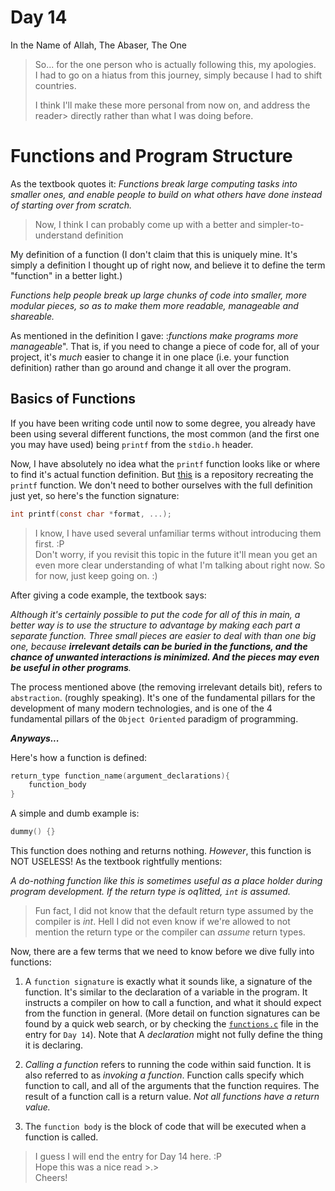 # Day 14

In the Name of Allah, The Abaser, The One

> So... for the one person who is actually following this, my apologies. \
> I had to go on a hiatus from this journey, simply because I had to shift \
> countries.
>
> I think I'll make these more personal from now on, and address the reader>
> directly rather than what I was doing before.

# Functions and Program Structure

As the textbook quotes it: _Functions break large computing tasks into smaller ones, and enable people to build on what others have done instead of starting over from scratch._

> Now, I think I can probably come up with a better and simpler-to-understand definition

My definition of a function (I don't claim that this is uniquely mine. It's simply a definition I thought up of right now, and believe it to define the term "function" in a better light.)

_Functions help people break up large chunks of code into smaller, more modular pieces, so as to make them more readable, manageable and shareable._

As mentioned in the definition I gave: :_functions make programs more manageable_". That is, if you need to change a piece of code for, all of your project, it's _much_ easier to change it in one place (i.e. your function definition) rather than go around and change it all over the program.

## Basics of Functions

If you have been writing code until now to some degree, you already have been using several different functions, the most common (and the first one you may have used) being `printf` from the `stdio.h` header.

Now, I have absolutely no idea what the `printf` function looks like or where to find it's actual function definition. But [this](https://github.com/bdbaraban/printf) is a repository recreating the `printf` function. We don't need to bother ourselves with the full definition just yet, so here's the function signature:

```c
int printf(const char *format, ...);
```

> I know, I have used several unfamiliar terms without introducing them first. :P \
> Don't worry, if you revisit this topic in the future it'll mean you get an even more clear understanding of what I'm talking about right now. So for now, just keep going on. :)

After giving a code example, the textbook says:

_Although it's certainly possible to put the code for all of this in main, a better way is to use the structure to advantage by making each part a separate function. Three small pieces are easier to deal with than one big one, because **irrelevant details can be buried in the functions, and the chance of unwanted interactions is minimized. And the pieces may even be useful in other programs**._

The process mentioned above (the removing irrelevant details bit), refers to `abstraction`. (roughly speaking). It's one of the fundamental pillars for the development of many modern technologies, and is one of the 4 fundamental pillars of the `Object Oriented` paradigm of programming.

***Anyways...***

Here's how a function is defined:

```c
return_type function_name(argument_declarations){
    function_body
}
```

A simple and dumb example is:

```c
dummy() {}
```

This function does nothing and returns nothing. _However_, this function is NOT USELESS!
As the textbook rightfully mentions:

_A do-nothing function like this is sometimes useful as a place holder during program development. If the return type is oq1itted, `int` is assumed._

> Fun fact, I did not know that the default return type assumed by the compiler is _int_. Hell I did not even know if we're allowed to not mention the return type or the compiler can _assume_ return types.

Now, there are a few terms that we need to know before we dive fully into functions:

1. A `function signature` is exactly what it sounds like, a signature of the function. It's similar to the declaration of a variable in the program. It instructs a compiler on how to call a function, and what it should expect from the function in general. (More detail on function signatures can be found by a quick web search, or by checking the [`functions.c`](functions.c) file in the entry for `Day 14`). Note that A _declaration_ might not fully define the thing it is declaring.

2. _Calling a function_ refers to running the code within said function. It is also referred to as _invoking a function_. Function calls specify which function to call, and all of the arguments that the function requires. The result of a function call is a return value. _Not all functions have a return value._

3. The `function body` is the block of code that will be executed when a function is called.


> I guess I will end the entry for Day 14 here. :P \
> Hope this was a nice read >.> \
> Cheers!
